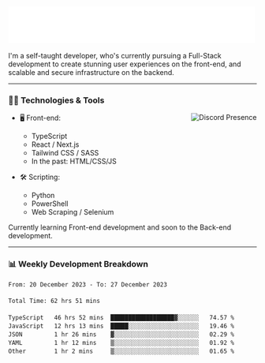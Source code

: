 <img src="assets/wave.svg" alt=":wave:" />

I'm a self-taught developer, who's currently pursuing a Full-Stack development to create stunning user experiences on the front-end, and scalable and secure infrastructure on the backend.

---

### 🧑‍💻 Technologies & Tools

<a href="https://discord.com/users/414304208649453568" target="_blank" rel="nofollow">
   <img src="https://lanyard-profile-readme.vercel.app/api/414304208649453568?idleMessage=Probably%20doing%20something%20else..." alt="Discord Presence" align="right">
</a>

- 🖥️ Front-end:

  - TypeScript
  - React / Next.js
  - Tailwind CSS / SASS
  - In the past: HTML/CSS/JS

- 🛠 Scripting:

  - Python
  - PowerShell
  - Web Scraping / Selenium

Currently learning Front-end development and soon to the Back-end development.

---

### 📊 Weekly Development Breakdown

<!-- ![ccrsxx's GitHub Stats](https://github-readme-stats.vercel.app/api?username=ccrsxx&count_private=true&theme=tokyonight) -->
<!-- ![ccrsxx's Top Langs](https://github-readme-stats.vercel.app/api/top-langs/?username=ccrsxx&hide=lua,java,html&theme=tokyonight) -->

<!--START_SECTION:waka-->

```txt
From: 20 December 2023 - To: 27 December 2023

Total Time: 62 hrs 51 mins

TypeScript   46 hrs 52 mins  ██████████████████▓░░░░░░   74.57 %
JavaScript   12 hrs 13 mins  █████░░░░░░░░░░░░░░░░░░░░   19.46 %
JSON         1 hr 26 mins    ▓░░░░░░░░░░░░░░░░░░░░░░░░   02.29 %
YAML         1 hr 12 mins    ▒░░░░░░░░░░░░░░░░░░░░░░░░   01.92 %
Other        1 hr 2 mins     ▒░░░░░░░░░░░░░░░░░░░░░░░░   01.65 %
```

<!--END_SECTION:waka-->
